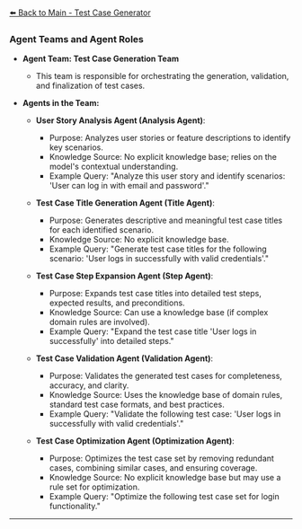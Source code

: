 [⬅️ Back to Main - Test Case Generator](Test%20Case%20Generator.md)

### **Agent Teams and Agent Roles**

* **Agent Team: Test Case Generation Team**

  * This team is responsible for orchestrating the generation, validation, and finalization of test cases.
* **Agents in the Team:**

  * **User Story Analysis Agent (Analysis Agent)**:

    * Purpose: Analyzes user stories or feature descriptions to identify key scenarios.
    * Knowledge Source: No explicit knowledge base; relies on the model's contextual understanding.
    * Example Query: "Analyze this user story and identify scenarios: 'User can log in with email and password'."

  * **Test Case Title Generation Agent (Title Agent)**:

    * Purpose: Generates descriptive and meaningful test case titles for each identified scenario.
    * Knowledge Source: No explicit knowledge base.
    * Example Query: "Generate test case titles for the following scenario: 'User logs in successfully with valid credentials'."

  * **Test Case Step Expansion Agent (Step Agent)**:

    * Purpose: Expands test case titles into detailed test steps, expected results, and preconditions.
    * Knowledge Source: Can use a knowledge base (if complex domain rules are involved).
    * Example Query: "Expand the test case title 'User logs in successfully' into detailed steps."

  * **Test Case Validation Agent (Validation Agent)**:

    * Purpose: Validates the generated test cases for completeness, accuracy, and clarity.
    * Knowledge Source: Uses the knowledge base of domain rules, standard test case formats, and best practices.
    * Example Query: "Validate the following test case: 'User logs in successfully with valid credentials'."

  * **Test Case Optimization Agent (Optimization Agent)**:

    * Purpose: Optimizes the test case set by removing redundant cases, combining similar cases, and ensuring coverage.
    * Knowledge Source: No explicit knowledge base but may use a rule set for optimization.
    * Example Query: "Optimize the following test case set for login functionality."

---
